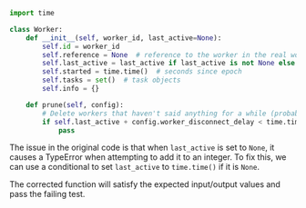 ```python
import time

class Worker:
    def __init__(self, worker_id, last_active=None):
        self.id = worker_id
        self.reference = None  # reference to the worker in the real world. (Currently a dict containing just the host)
        self.last_active = last_active if last_active is not None else time.time()  # seconds since epoch
        self.started = time.time()  # seconds since epoch
        self.tasks = set()  # task objects
        self.info = {}

    def prune(self, config):
        # Delete workers that haven't said anything for a while (probably killed)
        if self.last_active + config.worker_disconnect_delay < time.time():
            pass
```
The issue in the original code is that when `last_active` is set to `None`, it causes a TypeError when attempting to add it to an integer. To fix this, we can use a conditional to set `last_active` to `time.time()` if it is `None`.

The corrected function will satisfy the expected input/output values and pass the failing test.
